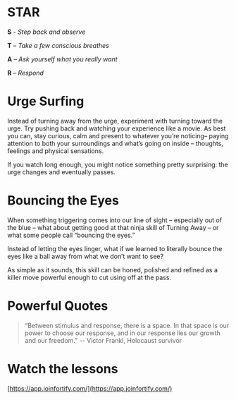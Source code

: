 # STAR

**S** - _Step back and observe_

**T** – _Take a few conscious breathes_

**A** – _Ask yourself what you really want_

**R** – _Respond_

# Urge Surfing

Instead of turning away from the urge, experiment with turning toward the urge. Try pushing back and watching your experience like a movie. As best you can, stay curious, calm and present to whatever you’re noticing– paying attention to both your surroundings and what’s going on inside – thoughts, feelings and physical sensations.

If you watch long enough, you might notice something pretty surprising:  the urge changes and eventually passes.

# Bouncing the Eyes

When something triggering comes into our line of sight – especially out of the blue – what about getting good at that ninja skill of Turning Away – or what some people call “bouncing the eyes.”

Instead of letting the eyes linger, what if we learned to literally bounce the eyes like a ball away from what we don’t want to see?  

As simple as it sounds, this skill can be honed, polished and refined as a killer move powerful enough to cut using off at the pass.

# Powerful Quotes

> “Between stimulus and response, there is a space. In that space is our power to choose our response, and in our response lies our growth and our freedom.” 
-- Victor Frankl, Holocaust survivor

# Watch the lessons

[https://app.joinfortify.com/](https://app.joinfortify.com/)
